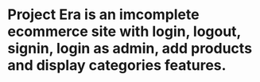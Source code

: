 # Project Era is an imcomplete ecommerce site with login, logout, signin, login as admin, add products and display categories features.
